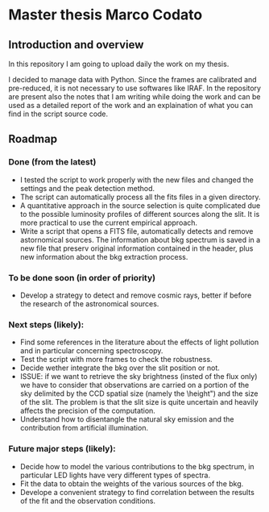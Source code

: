 # Master thesis Marco Codato

## Introduction and overview
In this repository I am going to upload daily the work on my thesis.

I decided to manage data with Python. Since the frames are calibrated and pre-reduced, it is not necessary to use softwares like IRAF.
In the repository are present also the notes that I am writing while doing the work and can be used as a detailed report of the work and an explaination of what you can find in the script source code.

## Roadmap

### Done (from the latest)
- I tested the script to work properly with the new files and changed the settings and the peak detection method. 
- The script can automatically process all the fits files in a given directory.
- A quantitative approach in the source selection is quite complicated due to the possible luminosity profiles of different sources along the slit. It is more practical to use the current empirical approach.
- Write a script that opens a FITS file, automatically detects and remove astornomical sources. The information about bkg spectrum is saved in a new file that preserv original information contained in the header, plus new information about the bkg extraction process.

### To be done soon (in order of priority)
- Develop a strategy to detect and remove cosmic rays, better if before the research of the astronomical sources.

### Next steps (likely):
- Find some references in the literature about the effects of light pollution and in particular concerning spectroscopy.
- Test the script with more frames to check the robustness.
- Decide wether integrate the bkg over the slit position or not.
- ISSUE: if we want to retrieve the sky brightness (insted of the flux only) we have to consider that observations are carried on a portion of the sky delimited by the CCD spatial size (namely the \height")
and the size of the slit. The problem is that the slit size is quite uncertain and heavily affects the precision of the computation.
- Understand how to disentangle the natural sky emission and the contribution from artificial illumination.

### Future major steps (likely):
- Decide how to model the various contributions to the bkg spectrum, in particular LED lights have very different types of spectra.
- Fit the data to obtain the weights of the various sources of the bkg. 
- Develope a convenient strategy to find correlation between the results of the fit and the observation conditions.